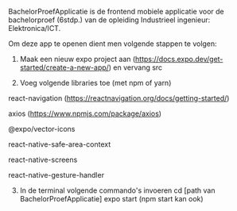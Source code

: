 BachelorProefApplicatie is de frontend mobiele applicatie voor de bachelorproef (6stdp.) 
van de opleiding Industrieel ingenieur: Elektronica/ICT.

Om deze app te openen dient men volgende stappen te volgen:
1. Maak een nieuw expo project aan (https://docs.expo.dev/get-started/create-a-new-app/) en vervang src

2. Voeg volgende libraries toe (met npm of yarn)

react-navigation (https://reactnavigation.org/docs/getting-started/)

axios (https://www.npmjs.com/package/axios)

@expo/vector-icons 

react-native-safe-area-context

react-native-screens

react-native-gesture-handler


3. In de terminal volgende commando's invoeren
cd [path van BachelorProefApplicatie]
expo start (npm start kan ook)
